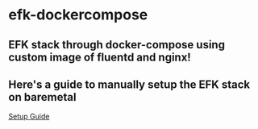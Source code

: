 # efk-dockercompose
EFK stack through docker-compose using custom image of fluentd and nginx! 
---
## Here's a guide to manually setup the EFK stack on baremetal
[Setup Guide](https://github.com/AdvikEshan/EFK-Setup-guide/blob/master/Setup%20Guide%20for%20EFK.pdf)
